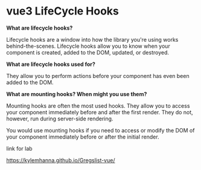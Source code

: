 # vue3 LifeCycle Hooks


**What are lifecycle hooks?**

Lifecycle hooks are a window into how the library you're using works behind-the-scenes. Lifecycle hooks allow you to know when your component is created, added to the DOM, updated, or destroyed.


**What are lifecycle hooks used for?**

They allow you to perform actions before your component has even been added to the DOM.


**What are mounting hooks? When might you use them?**

Mounting hooks are often the most used hooks. They allow you to access your component immediately before and after the first render. They do not, however, run during server-side rendering.

You would use mounting hooks if you need to access or modify the DOM of your component immediately before or after the initial render.

link for lab

https://kylemhanna.github.io/Gregslist-vue/